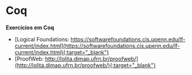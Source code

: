 # Coq
**Exercícios em Coq**
* [Logical Foundations: https://softwarefoundations.cis.upenn.edu/lf-current/index.html](https://softwarefoundations.cis.upenn.edu/lf-current/index.html){:target="_blank"}
* [ProofWeb: http://lolita.dimap.ufrn.br/proofweb/](http://lolita.dimap.ufrn.br/proofweb/){:target="_blank"}